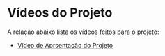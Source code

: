 # Vídeos do Projeto
A relação abaixo lista os vídeos feitos para o projeto:

 - [Vídeo de Aprsentação do Projeto](https://www.youtube.com/embed/m_LXBdqdSO8)


